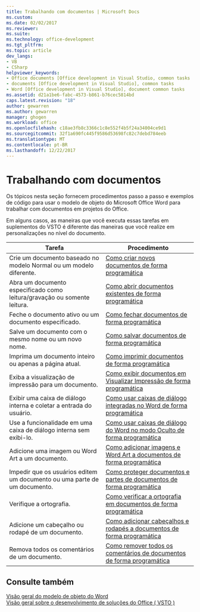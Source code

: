 ```yaml
---
title: Trabalhando com documentos | Microsoft Docs
ms.custom: 
ms.date: 02/02/2017
ms.reviewer: 
ms.suite: 
ms.technology: office-development
ms.tgt_pltfrm: 
ms.topic: article
dev_langs:
- VB
- CSharp
helpviewer_keywords:
- Office documents [Office development in Visual Studio, common tasks
- documents [Office development in Visual Studio], common tasks
- Word [Office development in Visual Studio], document common tasks
ms.assetid: d21a1be6-fabc-4573-b861-b76cec5814bd
caps.latest.revision: "18"
author: gewarren
ms.author: gewarren
manager: ghogen
ms.workload: office
ms.openlocfilehash: c18ae3fb8c3366c1c8e552f4b5f24a34004ce9d1
ms.sourcegitcommit: 32f1a690fc445f9586d53698fc82c7debd784eeb
ms.translationtype: MT
ms.contentlocale: pt-BR
ms.lasthandoff: 12/22/2017
---
```

# <a name="working-with-documents"></a>Trabalhando com documentos
  Os tópicos nesta seção fornecem procedimentos passo a passo e exemplos de código para usar o modelo de objeto do Microsoft Office Word para trabalhar com documentos em projetos do Office.  
  
 Em alguns casos, as maneiras que você executa essas tarefas em suplementos do VSTO é diferente das maneiras que você realize em personalizações no nível do documento.  
  
|Tarefa|Procedimento|  
|----------|---------------|  
|Crie um documento baseado no modelo Normal ou um modelo diferente.|[Como criar novos documentos de forma programática](../vsto/how-to-programmatically-create-new-documents.md)|  
|Abra um documento especificado como leitura/gravação ou somente leitura.|[Como abrir documentos existentes de forma programática](../vsto/how-to-programmatically-open-existing-documents.md)|  
|Feche o documento ativo ou um documento especificado.|[Como fechar documentos de forma programática](../vsto/how-to-programmatically-close-documents.md)|  
|Salve um documento com o mesmo nome ou um novo nome.|[Como salvar documentos de forma programática](../vsto/how-to-programmatically-save-documents.md)|  
|Imprima um documento inteiro ou apenas a página atual.|[Como imprimir documentos de forma programática](../vsto/how-to-programmatically-print-documents.md)|  
|Exiba a visualização de impressão para um documento.|[Como exibir documentos em Visualizar Impressão de forma programática](../vsto/how-to-programmatically-display-documents-in-print-preview.md)|  
|Exibir uma caixa de diálogo interna e coletar a entrada do usuário.|[Como usar caixas de diálogo integradas no Word de forma programática](../vsto/how-to-programmatically-use-built-in-dialog-boxes-in-word.md)|  
|Use a funcionalidade em uma caixa de diálogo interna sem exibi-lo.|[Como usar caixas de diálogo do Word no modo Oculto de forma programática](../vsto/how-to-programmatically-use-word-dialog-boxes-in-hidden-mode.md)|  
|Adicione uma imagem ou Word Art a um documento.|[Como adicionar imagens e Word Art a documentos de forma programática](../vsto/how-to-programmatically-add-pictures-and-word-art-to-documents.md)|  
|Impedir que os usuários editem um documento ou uma parte de um documento.|[Como proteger documentos e partes de documentos de forma programática](../vsto/how-to-programmatically-protect-documents-and-parts-of-documents.md)|  
|Verifique a ortografia.|[Como verificar a ortografia em documentos de forma programática](../vsto/how-to-programmatically-check-spelling-in-documents.md)|  
|Adicione um cabeçalho ou rodapé de um documento.|[Como adicionar cabeçalhos e rodapés a documentos de forma programática](../vsto/how-to-programmatically-add-headers-and-footers-to-documents.md)|  
|Remova todos os comentários de um documento.|[Como remover todos os comentários de documentos de forma programática](../vsto/how-to-programmatically-remove-all-comments-from-documents.md)|  
  
## <a name="see-also"></a>Consulte também  
 [Visão geral do modelo de objeto do Word](../vsto/word-object-model-overview.md)   
 [Visão geral sobre o desenvolvimento de soluções do Office &#40; VSTO &#41;](../vsto/office-solutions-development-overview-vsto.md)  
  
  
